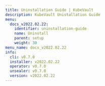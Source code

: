 ```yaml
---
title: Uninstallation Guide | KubeVault
description: KubeVault Unistallation Guide
menu:
  docs_v2022.02.22:
    identifier: uninstallation-guide
    name: Uninstall
    parent: setup
    weight: 30
menu_name: docs_v2022.02.22
info:
  cli: v0.7.0
  installer: v2022.02.22
  operator: v0.7.0
  unsealer: v0.7.0
  version: v2022.02.22
---
```


